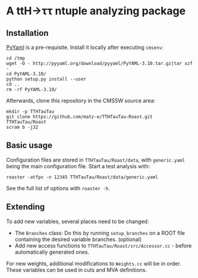 # A ttH→ττ ntuple analyzing package

## Installation

[PyYaml](http://pyyaml.org/wiki/PyYAML) is a pre-requisite.  Install it
locally after executing `cmsenv`:

    cd /tmp
    wget -O - http://pyyaml.org/download/pyyaml/PyYAML-3.10.tar.gz|tar xzf -
    cd PyYAML-3.10/
    python setup.py install --user
    cd ..
    rm -rf PyYAML-3.10/

Afterwards, clone this repository in the CMSSW source area:

    mkdir -p TTHTauTau
    git clone https://github.com/matz-e/TTHTauTau-Roast.git TTHTauTau/Roast
    scram b -j32

## Basic usage

Configuration files are stored in `TTHTauTau/Roast/data`,
with `generic.yaml` being the main configuration file.
Start a test analysis with:

    roaster -atfpv -n 12345 TTHTauTau/Roast/data/generic.yaml

See the full list of options with `roaster -h`.

## Extending

To add new variables, several places need to be changed:

* The `Branches` class:  Do this by running `setup_branches` on a ROOT file
  containing the desired variable branches.  (optional)
* Add new access functions to `TTHTauTau/Roast/src/Accessor.cc` - before
  automatically generated ones.

For new weights, additional modifications to `Weights.cc` will be in order.
These variables can be used in cuts and MVA definitions.
